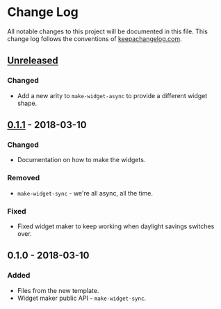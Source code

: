 # Change Log
All notable changes to this project will be documented in this file. This change log follows the conventions of [keepachangelog.com](http://keepachangelog.com/).

## [Unreleased]
### Changed
- Add a new arity to `make-widget-async` to provide a different widget shape.

## [0.1.1] - 2018-03-10
### Changed
- Documentation on how to make the widgets.

### Removed
- `make-widget-sync` - we're all async, all the time.

### Fixed
- Fixed widget maker to keep working when daylight savings switches over.

## 0.1.0 - 2018-03-10
### Added
- Files from the new template.
- Widget maker public API - `make-widget-sync`.

[Unreleased]: https://github.com/your-name/ctci/compare/0.1.1...HEAD
[0.1.1]: https://github.com/your-name/ctci/compare/0.1.0...0.1.1

